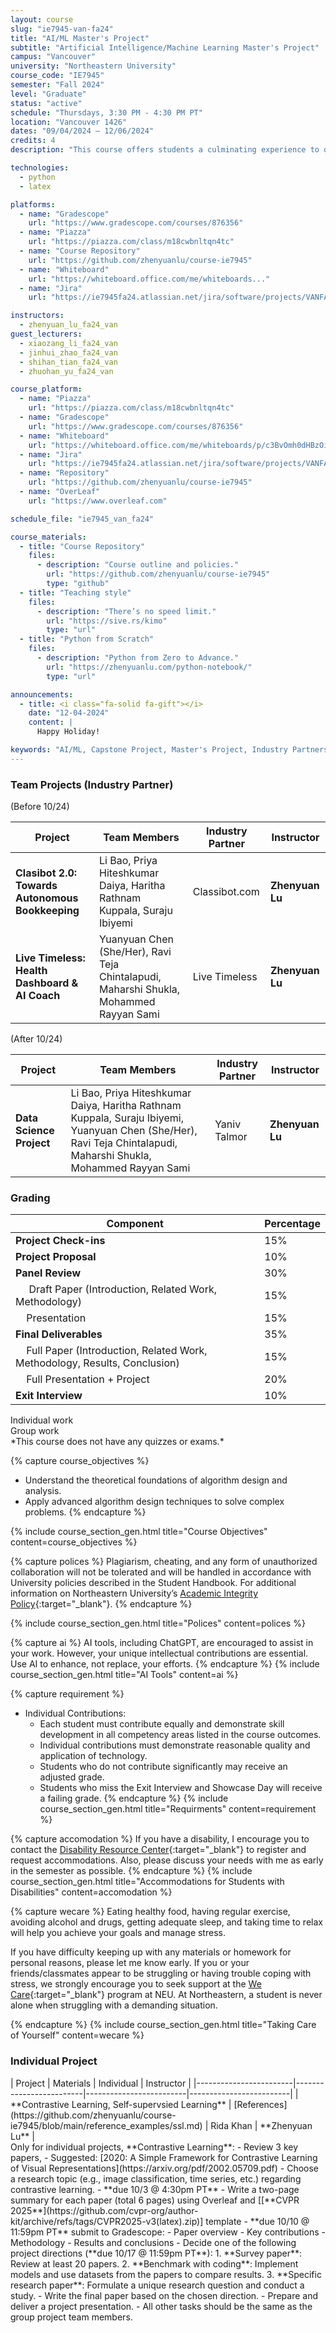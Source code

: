 ```yaml
---
layout: course
slug: "ie7945-van-fa24"
title: "AI/ML Master's Project" 
subtitle: "Artificial Intelligence/Machine Learning Master's Project"
campus: "Vancouver"
university: "Northeastern University"
course_code: "IE7945"
semester: "Fall 2024"
level: "Graduate"
status: "active"
schedule: "Thursdays, 3:30 PM - 4:30 PM PT"
location: "Vancouver 1426"
dates: "09/04/2024 – 12/06/2024"
credits: 4
description: "This course offers students a culminating experience to demonstrate proficiency in key concepts learned throughout their programs in core and elective courses. Designed to reinforce concepts in ethics and basic research principles, beyond an emphasis on technical knowledge."

technologies:
  - python
  - latex

platforms:
  - name: "Gradescope"
    url: "https://www.gradescope.com/courses/876356"
  - name: "Piazza" 
    url: "https://piazza.com/class/m18cwbnltqn4tc"
  - name: "Course Repository"
    url: "https://github.com/zhenyuanlu/course-ie7945"
  - name: "Whiteboard"
    url: "https://whiteboard.office.com/me/whiteboards..."
  - name: "Jira"
    url: "https://ie7945fa24.atlassian.net/jira/software/projects/VANFA24/boards/1"

instructors:
  - zhenyuan_lu_fa24_van
guest_lecturers:
  - xiaozang_li_fa24_van
  - jinhui_zhao_fa24_van
  - shihan_tian_fa24_van
  - zhuohan_yu_fa24_van

course_platform: 
  - name: "Piazza"
    url: "https://piazza.com/class/m18cwbnltqn4tc"
  - name: "Gradescope"
    url: "https://www.gradescope.com/courses/876356"
  - name: "Whiteboard"
    url: "https://whiteboard.office.com/me/whiteboards/p/c3BvOmh0dHBzOi8vbm9ydGhlYXN0ZXJuLW15LnNoYXJlcG9pbnQuY29tL3BlcnNvbmFsL3poX2x1X25vcnRoZWFzdGVybl9lZHU%3D/b!m_J_swoA4U-F-51OMzrG7aR0C-BkFe5MtO08JhGWEPUr1lhY5cdvTrLZjnDru-79/01GDWMXU4QNCHN4KJKPJCKKZAM2WBRLBDT?source=applauncher&auth_upn=zh.lu%40northeastern.edu"
  - name: "Jira"
    url: "https://ie7945fa24.atlassian.net/jira/software/projects/VANFA24/boards/1/backlog?epics=visible&atlOrigin=eyJpIjoiMGRlNTBlN2E3ZGE3NDBiZTg2YmQzY2NiNDA2MDA1NjQiLCJwIjoiaiJ9"
  - name: "Repository"
    url: "https://github.com/zhenyuanlu/course-ie7945"
  - name: "OverLeaf"
    url: "https://www.overleaf.com"

schedule_file: "ie7945_van_fa24"

course_materials:
  - title: "Course Repository"
    files:
      - description: "Course outline and policies."
        url: "https://github.com/zhenyuanlu/course-ie7945"
        type: "github"
  - title: "Teaching style"
    files:
      - description: "There’s no speed limit."
        url: "https://sive.rs/kimo"
        type: "url"
  - title: "Python from Scratch"
    files:
      - description: "Python from Zero to Advance."
        url: "https://zhenyuanlu.com/python-notebook/"
        type: "url"

announcements:
  - title: <i class="fa-solid fa-gift"></i>
    date: "12-04-2024"
    content: |
      Happy Holiday!

keywords: "AI/ML, Capstone Project, Master's Project, Industry Partnership"
---
```






<!-- Indi Project -->
<div class="mb-4">
<h3 class="text-2xl font-bold mb-4">Team Projects (Industry Partner)</h3>
  <div class="bg-white rounded-xl pt-0.5 pb-0.5 pl-8 pr-8 shadow-sm" markdown='1'>

<div class="text-sm text-gray-500 italic">
(Before 10/24) 
</div>

| Project    | Team Members     | Industry Partner       | Instructor              |
|------------|------------------|------------------------|-------------------------|
| **Clasibot 2.0: Towards Autonomous Bookkeeping**                     | Li Bao, Priya Hiteshkumar Daiya, Haritha Rathnam Kuppala, Suraju Ibiyemi | Classibot.com          | **Zhenyuan Lu**          |
| **Live Timeless: Health Dashboard & AI Coach**                      | Yuanyuan Chen (She/Her), Ravi Teja Chintalapudi, Maharshi Shukla, Mohammed Rayyan Sami | Live Timeless          | **Zhenyuan Lu**          |

  </div>
</div>

<div class="mb-4">
  <div class="bg-white rounded-xl pt-0.5 pb-0.5 pl-8 pr-8 shadow-sm" markdown='1'>

<div class="text-sm text-gray-500 italic">
(After 10/24) 
</div>

| Project    | Team Members     | Industry Partner       | Instructor              |
|------------|------------------|------------------------|-------------------------|
| **Data Science Project**                     | Li Bao, Priya Hiteshkumar Daiya, Haritha Rathnam Kuppala, Suraju Ibiyemi, Yuanyuan Chen (She/Her), Ravi Teja Chintalapudi, Maharshi Shukla, Mohammed Rayyan Sami  | Yaniv Talmor    | **Zhenyuan Lu**          |
  
  </div>
</div>


<!-- Course Grading-->
<div class="mb-8">
<h3 class="text-2xl font-bold mb-4">Grading</h3>
  <div class="max-w-2xl bg-white rounded-xl pt-1.5 pb-1.5 pl-8 pr-8 shadow-sm" markdown='1'>

  | Component             | Percentage |
  |-----------------------|------------|
  | **Project Check-ins** <i class="fa-solid fa-user text-sm text-purple-500">          | 15%        |
  | **Project Proposal** <i class="fa-solid fa-user-group text-sm text-blue-500">        | 10%        |
  | **Panel Review**  <i class="fa-solid fa-user-group text-sm text-blue-500">      | 30%        |
  | &nbsp;&nbsp;&nbsp;&nbsp; Draft Paper (Introduction, Related Work, Methodology)   | 15%        |
  | &nbsp;&nbsp;&nbsp;&nbsp;Presentation | 15%        |
  | **Final Deliverables** <i class="fa-solid fa-user-group text-sm text-blue-500">       | 35%        |
  | &nbsp;&nbsp;&nbsp;&nbsp;Full Paper (Introduction, Related Work, Methodology, Results, Conclusion)   | 15%        |
  | &nbsp;&nbsp;&nbsp;&nbsp;Full Presentation + Project | 20%        |
  | **Exit Interview** <i class="fa-solid fa-user text-sm text-purple-500"> | 10%       |
  
<div class="flex items-center gap-4 mb-2 text-sm text-gray-600">
<div class="flex items-center gap-1">
  <i class="fa-solid fa-user text-purple-500"></i> Individual work
</div>
<div class="flex items-center gap-1">
  <i class="fa-solid fa-user-group text-blue-500"></i> Group work
</div>
</div>
<div class="text-sm text-gray-500 italic">
*This course does not have any quizzes or exams.*
</div>
</div>
</div>

<!-- Course Objectives-->
{% capture course_objectives %}
- Understand the theoretical foundations of algorithm design and analysis.
- Apply advanced algorithm design techniques to solve complex problems.
{% endcapture %}

{% include course_section_gen.html title="Course Objectives" content=course_objectives %}


<!-- Polices-->
{% capture polices %}
Plagiarism, cheating, and any form of unauthorized collaboration will not be tolerated and will be handled in accordance with University policies described in the Student Handbook. For additional information on Northeastern University’s [Academic Integrity Policy](http://www.northeastern.edu/osccr/academic-integrity-policy/){:target="_blank"}.
{% endcapture %}

{% include course_section_gen.html title="Polices" content=polices %}



{% capture ai %}
AI tools, including ChatGPT, are encouraged to assist in your work. However, your unique intellectual contributions are essential. Use AI to enhance, not replace, your efforts.
{% endcapture %}
{% include course_section_gen.html title="AI Tools" content=ai %}


{% capture requirement %}
- Individual Contributions:
  - Each student must contribute equally and demonstrate skill development in all competency areas listed in the course outcomes.
  - Individual contributions must demonstrate reasonable quality and application of technology.
  - Students who do not contribute significantly may receive an adjusted grade.
  - Students who miss the Exit Interview and Showcase Day will receive a failing grade.
{% endcapture %}
{% include course_section_gen.html title="Requirments" content=requirement %}



<!-- Accomodation -->
{% capture accomodation %}
If you have a disability, I encourage you to contact the [Disability Resource Center](http://www.northeastern.edu/drc/about-the-drc/){:target="_blank"} to register and request accommodations. Also, please discuss your needs with me as early in the semester as possible.
{% endcapture %}
{% include course_section_gen.html title="Accommodations for Students with Disabilities" content=accomodation %}


<!-- Wecare -->
{% capture wecare %}
Eating healthy food, having regular exercise, avoiding alcohol and drugs, getting adequate sleep, and taking time to relax will help you achieve your goals and manage stress.

If you have difficulty keeping up with any materials or homework for personal reasons, please let me know early. If you or your friends/classmates appear to be struggling or having trouble coping with stress, we strongly encourage you to seek support at the [We Care](https://studentlife.northeastern.edu/we-care/){:target="_blank"} program at NEU. At Northeastern, a student is never alone when struggling with a demanding situation.

{% endcapture %}
{% include course_section_gen.html title="Taking Care of Yourself" content=wecare %}



<!-- Indi Project -->
<div class="mb-4">
<h3 class="text-2xl font-bold mb-4">Individual Project</h3>
  <div class="bg-white rounded-xl pt-0.5 pb-0.5 pl-8 pr-8 shadow-sm" markdown='1'>
  | Project | Materials | Individual | Instructor  |
  |------------------------|-------------------------|-------------------------|-------------------------|
  | **Contrastive Learning, Self-supervsied Learning**  |   [References](https://github.com/zhenyuanlu/course-ie7945/blob/main/reference_examples/ssl.md)       | Rida Khan  | **Zhenyuan Lu**          |

  </div>
</div>

<div class="mb-8">
  <div class="bg-white rounded-xl pt-1.5 pb-1.5 pl-8 pr-8 shadow-sm leading-normal">
  Only for individual projects, **Contrastive Learning**:
  - Review 3 key papers,  
    - Suggested: [2020: A Simple Framework for Contrastive Learning of Visual Representations](https://arxiv.org/pdf/2002.05709.pdf)
    - Choose a research topic (e.g., image classification, time series, etc.) regarding contrastive learning.
      - **due 10/3 @ 4:30pm PT**
    - Write a two-page summary for each paper (total 6 pages) using Overleaf and [[**CVPR 2025**](https://github.com/cvpr-org/author-kit/archive/refs/tags/CVPR2025-v3(latex).zip)] template 
      - **due 10/10 @  11:59pm PT** submit to Gradescope:
        - Paper overview
        - Key contributions
        - Methodology
        - Results and conclusions
  - Decide one of the following project directions (**due 10/17 @ 11:59pm PT**):
    1. **Survey paper**: Review at least 20 papers.
    2. **Benchmark with coding**: Implement models and use datasets from the papers to compare results.
    3. **Specific research paper**: Formulate a unique research question and conduct a study.
  - Write the final paper based on the chosen direction.
  - Prepare and deliver a project presentation.
  - All other tasks should be the same as the group project team members.
  </div>
</div>